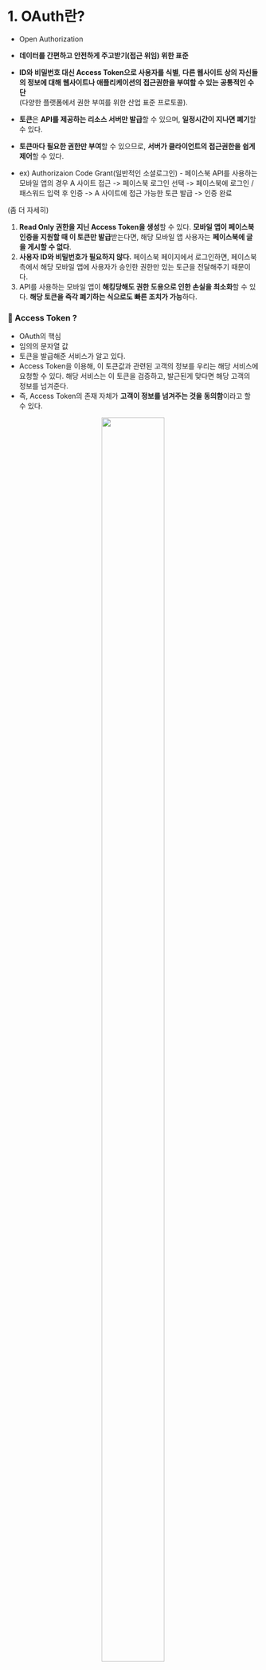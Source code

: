 # 1. OAuth란?
* Open Authorization   
 
* **데이터를 간편하고 안전하게 주고받기(접근 위임) 위한 표준**
* **ID와 비밀번호 대신 Access Token으로 사용자를 식별**,
**다른 웹사이트 상의 자신들의 정보에 대해 웹사이트나 애플리케이션의 접근권한을 부여할 수 있는 공통적인 수단**    
(다양한 플랫폼에서 권한 부여를 위한 산업 표준 프로토콜).
* **토큰**은 **API를 제공하는 리소스 서버만 발급**할 수 있으며, **일정시간이 지나면 폐기**할 수 있다.
* **토큰마다 필요한 권한만 부여**할 수 있으므로, **서버가 클라이언트의 접근권한을 쉽게 제어**할 수 있다.
* ex) Authorizaion Code Grant(일반적인 소셜로그인) - 페이스북 API를 사용하는 모바일 앱의 경우
  A 사이트 접근 -> 페이스북 로그인 선택 -> 페이스북에 로그인 / 패스워드 입력 후 인증 -> A 사이트에 접근 가능한 토큰 발급 -> 인증 완료

(좀 더 자세히)
1. **Read Only 권한을 지닌 Access Token을 생성**할 수 있다. **모바일 앱이 페이스북 인증을 지원할 때 이 토큰만 발급**받는다면,
해당 모바일 앱 사용자는 **페이스북에 글을 게시할 수 없다**.
2. **사용자 ID와 비밀번호가 필요하지 않다.** 페이스북 페이지에서 로그인하면, 페이스북 측에서 해당 모바일 앱에 사용자가 승인한 권한만
있는 토근을 전달해주기 때문이다.
3. API를 사용하는 모바일 앱이 **해킹당해도 권한 도용으로 인한 손실을 최소화**할 수 있다. 
**해당 토큰을 즉각 폐기하는 식으로도 빠른 조치가 가능**하다.

### 💫 Access Token ?
* OAuth의 핵심
* 임의의 문자열 값
* 토큰을 발급해준 서비스가 알고 있다.
* Access Token을 이용해, 이 토큰값과 관련된 고객의 정보를 우리는 해당 서비스에 요청할 수 있다. 해당 서비스는 이 토큰을 검증하고,
발근된게 맞다면 해당 고객의 정보를 넘겨준다.
* 즉, Access Token의 존재 자체가 **고객이 정보를 넘겨주는 것을 동의함**이라고 할 수 있다.

<p align="center"><img src="https://media.vlpt.us/images/undefcat/post/2f54c975-f8dd-47ce-a894-4a8128091a07/image.png" width="50%" height="80%"></img></p>

* Access Token을 넘겨주면 네이버는 정보를 넘겨준다. 이걸 위해서 우리는 OAuth를 사용한다.

## 2. 작동방식과 용어

OAuth는 1.0a, 2.0 두 가지 버전이 있지만, 이름만 같을 뿐 작동방식은 판이하게 다르다.
### < 작동방식 >
* 1.0a
  * API를 사용하는 클라이언트가 **필요한 권한을 가지고 있는지 확인**하며, **Access Token을 획득한 방법까지 알 수 있다**.
  * 즉 자신을 증명하는 **인증 + 권한을 확인하는 인가 작업을 모두 수행**한다. 따라서 **2.0보다 안전**
  * 2.0에 비해 인증 과정이 복잡하고, 표준에서 요구하는 **Signature, request Token 등의 보안요소를 직접 구현**해야 하므로 **완성시간이 오래걸림**
  
* **2.0**
  * 1.0a에 있는 인증 절차가 삭제되고, 인가 절차만 있어서 사용이 쉽다. (**인증 절차 및 구현 간소화**)
  * 하지만 권한을 확인하는데 사용할 **Access Token을 어디서 얻었는지 확인할 방법이 없다**. == 가로채기 공격에 취약하다.
  * **제거된 인증 기능을 보완할 방법이 개발자의 책임**이다.
    * 대표적인 보완책 중 하나가 **HTTPS + OAuth 2.0이다**. **HTTPS의 암호화를 활용해 가로채기 공격을 막는 것**
    * 상황에 따라 Access Token의 유효기간을 분 단위로 줄이거나, 
**발급한 IP 주소에서만 토큰사용이 가능하도록 만드는 강화된 보안정책을 적용**하기도 한다.
  
### < 용어 >

* 인증(Authentication) : 자신이 누구라고 주장하는 사람을 확인하는 절차
* 권한 부여 (인가) (Authorization) : 요구하는 정보나 리소스에 접근할 수 있도록 허용하는 것
* **Resource Owner** : **리소스 서버에서 제공하는 기능을 실제로 사용할 주체**. ID와 비밀번호로 리소스 클라이언트에게 권한을 인가하여
Access Token을 얻게 될 주체. 단순히 생각하면 실 사용자. End User라고도 한다.
**Resource Server의 계정을 소유하고 있는 사용자**
* **Resource Client** : **Resource Owner에게서 사용 인가를 받아**, 소유자 대신 Access Token을 획득한 뒤 **해당 토큰으로 리소스 서버의
API를 사용하는 주체**.
  * 페이스북이나 구글 인증 기능을 사용하는 다양한 모바일 앱, 웹 서비스를 의미
  * End User의 인가가 있어야 한다. (사용자가 정보를 입력해야 인증 서버에 토큰을 요청할 수 있으니까)      
* Authorization Server (권한 서버) : Client가 Resource Server의 서비스를 사용할 수 있게 인증하고 토큰을 발행해주는 서버 (인증 서버)  
  
> 실무에서는 인가 서버 (Authorization)가 인증 서버 (Authentication) 기능을 겸하는 경우가 많음. OAuth2.0에서는 Authorization 서버라고 보는게 맞다.
  
  * **Resource Server** : **보호된 리소스를 관리**하며, **리소스 클라이언트가 사용할 API를 관리하는 주체**이다. Access Token을 요구하며, Access Token의 유효성을 확인하기 위해 인가 서버와 통신을 주고받기도 한다.
  OAuth2.0 서비스를 제공하고, 자원을 관리하는 서버 (보통 google, naver 같은 다른 사이트)

> API 호출할 때마다 토큰의 유효성을 확인하면 Authorization 서버의 부하가 커져서 비효율적이다.
> 이를 보완하기 위해 Authorization 내역을 캐싱하거나, 토큰 자체에 Authorization 내역을 확인할 수 있는 JWT를 사용하기도 한다.
 
### 과정

<p align="center"><img src="https://user-images.githubusercontent.com/50662573/109455558-466c7f80-7a9a-11eb-904f-d0d273048469.png" width="80%" height="80%"></img></p>

1. **Authorization 요청**. **리소스 클라이언트 -> Resource Owner**
    * sns 로그인 기능에서 모바일 앱이 사용자에게 로그인을 요청하는 것과 같은 맥락

2. **Authorization 코드 획득 + Access Token 요청**
    * sns 서버 (페이스북, 구글 등)에서 Authorization을 요청했던 모바일 앱으로 Authorization code를 전달
    * 공식 SDK(ex.페이스북 SDK)를 활용하면 Access Token을 바로 획득할 수도 있음
    * Authorization code를 받은 경우, 모바일 앱 측에서 해당 코드를 Access Token으로 변환하는 작업을 해야 한다.
    * 모바일 앱 측에서는 토큰을 받은 뒤, 해당 토큰이 적절한 권한 scope를 가지고 있는지 확인하기도 한다.

3. **Secured Resource 요청**
    * 발급받은 Access Token을 활용해서 API 요청
